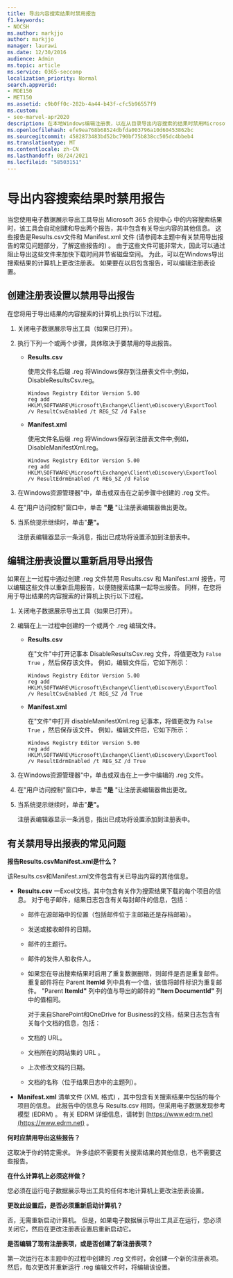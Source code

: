```yaml
---
title: 导出内容搜索结果时禁用报告
f1.keywords:
- NOCSH
ms.author: markjjo
author: markjjo
manager: laurawi
ms.date: 12/30/2016
audience: Admin
ms.topic: article
ms.service: O365-seccomp
localization_priority: Normal
search.appverid:
- MOE150
- MET150
ms.assetid: c9b0ff0c-282b-4a44-b43f-cfc5b96557f9
ms.custom:
- seo-marvel-apr2020
description: 在本地Windows编辑注册表，以在从目录导出内容搜索的结果时禁用Microsoft 365 合规中心。
ms.openlocfilehash: efe9ea768b68524dbfda003796a10d60453862bc
ms.sourcegitcommit: 4582873483bd52bc790bf75b838cc505dc4bbeb4
ms.translationtype: MT
ms.contentlocale: zh-CN
ms.lasthandoff: 08/24/2021
ms.locfileid: "58503151"
---
```

# <a name="disable-reports-when-you-export-content-search-results"></a>导出内容搜索结果时禁用报告

当您使用电子数据展示导出工具导出 Microsoft 365 合规中心 中的内容搜索结果时，该工具会自动创建和导出两个报告，其中包含有关导出内容的其他信息。 这些报告是Results.csv文件和 Manifest.xml 文件 (请参阅本主题中有关禁用导出报告的常见问题部分，了解这些报告[](#frequently-asked-questions-about-disabling-export-reports)的) 。 由于这些文件可能非常大，因此可以通过阻止导出这些文件来加快下载时间并节省磁盘空间。 为此，可以在Windows导出搜索结果的计算机上更改注册表。 如果要在以后包含报告，可以编辑注册表设置。 
  
## <a name="create-registry-settings-to-disable-the-export-reports"></a>创建注册表设置以禁用导出报告

在您将用于导出结果的内容搜索的计算机上执行以下过程。
  
1. 关闭电子数据展示导出工具（如果已打开）。
    
2. 执行下列一个或两个步骤，具体取决于要禁用的导出报告。
    
    - **Results.csv**
    
      使用文件名后缀 .reg 将Windows保存到注册表文件中;例如，DisableResultsCsv.reg。
    
      ```text
      Windows Registry Editor Version 5.00
      reg add HKLM\SOFTWARE\Microsoft\Exchange\Client\eDiscovery\ExportTool /v ResultCsvEnabled /t REG_SZ /d False 
      ```

    - **Manifest.xml**
    
      使用文件名后缀 .reg 将Windows保存到注册表文件中;例如，DisableManifestXml.reg。
    
      ```text
      Windows Registry Editor Version 5.00
      reg add HKLM\SOFTWARE\Microsoft\Exchange\Client\eDiscovery\ExportTool /v ResultEdrmEnabled /t REG_SZ /d False 
      ```

3. 在Windows资源管理器"中，单击或双击在之前步骤中创建的 .reg 文件。
    
4. 在"用户访问控制"窗口中，单击 **"是** "让注册表编辑器做出更改。 
    
5. 当系统提示继续时，单击"**是"。**
    
    注册表编辑器显示一条消息，指出已成功将设置添加到注册表中。
  
## <a name="edit-registry-settings-to-re-enable-the-export-reports"></a>编辑注册表设置以重新启用导出报告

如果在上一过程中通过创建 .reg 文件禁用 Results.csv 和 Manifest.xml 报告，可以编辑这些文件以重新启用报告，以便随搜索结果一起导出报告。 同样，在您将用于导出结果的内容搜索的计算机上执行以下过程。
  
1. 关闭电子数据展示导出工具（如果已打开）。
    
2. 编辑在上一过程中创建的一个或两个 .reg 编辑文件。
    
    - **Results.csv**
    
        在"文件"中打开记事本 DisableResultsCsv.reg 文件，将值更改为 `False` `True` ，然后保存该文件。 例如，编辑文件后，它如下所示：
    
        ```text
        Windows Registry Editor Version 5.00
      reg add HKLM\SOFTWARE\Microsoft\Exchange\Client\eDiscovery\ExportTool /v ResultCsvEnabled /t REG_SZ /d True
        ```

    - **Manifest.xml**
    
        在"文件"中打开 disableManifestXml.reg 记事本，将值更改为 `False` `True` ，然后保存该文件。 例如，编辑文件后，它如下所示：
    
      ```text
      Windows Registry Editor Version 5.00
      reg add HKLM\SOFTWARE\Microsoft\Exchange\Client\eDiscovery\ExportTool /v ResultEdrmEnabled /t REG_SZ /d True
      ```

3. 在Windows资源管理器"中，单击或双击在上一步中编辑的 .reg 文件。
    
4. 在"用户访问控制"窗口中，单击 **"是** "让注册表编辑器做出更改。 
    
5. 当系统提示继续时，单击"**是"。**
    
    注册表编辑器显示一条消息，指出已成功将设置添加到注册表中。
  
## <a name="frequently-asked-questions-about-disabling-export-reports"></a>有关禁用导出报表的常见问题

 **报告Results.csvManifest.xml是什么？**
  
该Results.csv和Manifest.xml文件包含有关已导出内容的其他信息。
  
- **Results.csv** 一Excel文档，其中包含有关作为搜索结果下载的每个项目的信息。 对于电子邮件，结果日志包含有关每封邮件的信息，包括： 
    
  - 邮件在源邮箱中的位置（包括邮件位于主邮箱还是存档邮箱）。
    
  - 发送或接收邮件的日期。
    
  - 邮件的主题行。
    
  - 邮件的发件人和收件人。
    
  - 如果您在导出搜索结果时启用了重复数据删除，则邮件是否是重复邮件。 重复邮件将在 Parent **ItemId** 列中具有一个值，该值将邮件标识为重复邮件。 "Parent **ItemId"** 列中的值与导出的邮件的 **"Item DocumentId"** 列中的值相同。 
    
    对于来自SharePoint和OneDrive for Business的文档，结果日志包含有关每个文档的信息，包括：
    
  - 文档的 URL。
    
  - 文档所在的网站集的 URL 。
    
  - 上次修改文档的日期。
    
  - 文档的名称（位于结果日志中的主题列）。
    
- **Manifest.xml** 清单文件 (XML 格式) ，其中包含有关搜索结果中包括的每个项目的信息。 此报告中的信息与 Results.csv 相同，但采用电子数据发现参考模型 (EDRM) 。 有关 EDRM 详细信息，请转到 [https://www.edrm.net](https://www.edrm.net) 。
    
 **何时应禁用导出这些报告？**
  
这取决于你的特定需求。 许多组织不需要有关搜索结果的其他信息，也不需要这些报告。
  
 **在什么计算机上必须这样做？**
  
 您必须在运行电子数据展示导出工具的任何本地计算机上更改注册表设置。 
  
 **更改此设置后，是否必须重新启动计算机？**
  
否，无需重新启动计算机。 但是，如果电子数据展示导出工具正在运行，您必须关闭它，然后在更改注册表设置后重新启动它。
  
 **是否编辑了现有注册表项，或是否创建了新注册表项？**
  
第一次运行在本主题中的过程中创建的 .reg 文件时，会创建一个新的注册表项。 然后，每次更改并重新运行 .reg 编辑文件时，将编辑该设置。
